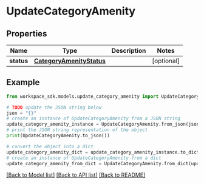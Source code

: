 # UpdateCategoryAmenity


## Properties

Name | Type | Description | Notes
------------ | ------------- | ------------- | -------------
**status** | [**CategoryAmenityStatus**](CategoryAmenityStatus.md) |  | [optional] 

## Example

```python
from workspace_sdk.models.update_category_amenity import UpdateCategoryAmenity

# TODO update the JSON string below
json = "{}"
# create an instance of UpdateCategoryAmenity from a JSON string
update_category_amenity_instance = UpdateCategoryAmenity.from_json(json)
# print the JSON string representation of the object
print(UpdateCategoryAmenity.to_json())

# convert the object into a dict
update_category_amenity_dict = update_category_amenity_instance.to_dict()
# create an instance of UpdateCategoryAmenity from a dict
update_category_amenity_from_dict = UpdateCategoryAmenity.from_dict(update_category_amenity_dict)
```
[[Back to Model list]](../README.md#documentation-for-models) [[Back to API list]](../README.md#documentation-for-api-endpoints) [[Back to README]](../README.md)


